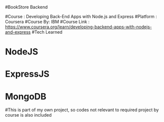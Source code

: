 #BookStore Backend

#Course : Developing Back-End Apps with Node.js and Express
#Platform : Coursera
#Course By: IBM
#Course Link : https://www.coursera.org/learn/developing-backend-apps-with-nodejs-and-express
#Tech Learned

   # NodeJS
   # ExpressJS
   # MongoDB

#This is part of my own project, so codes not relevant to required project by course is also included
